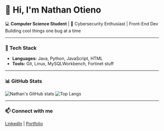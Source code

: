 # 👋 Hi, I'm Nathan Otieno

💻 **Computer Science Student** | 🔐 Cybersecurity Enthusiast  | Front-End Dev
Building cool things one bug at a time

---

### 🚀 Tech Stack
- **Languages:** Java, Python, JavaScript, HTML
- **Tools:** Git, Linux, MySQLWorkbench, Fortinet stuff 

---

### 📊 GitHub Stats
![Nathan's GitHub stats](https://github-readme-stats.vercel.app/api?username=YOUR_USERNAME&show_icons=true)
![Top Langs](https://github-readme-stats.vercel.app/api/top-langs/?username=YOUR_USERNAME)

---

### 📫 Connect with me
[LinkedIn](#) | [Portfolio](#)



<!--
**yourznathan/yourznathan** is a ✨ _special_ ✨ repository because its `README.md` (this file) appears on your GitHub profile.

Here are some ideas to get you started:

- 🔭 I’m currently working on ...
- 🌱 I’m currently learning ...
- 👯 I’m looking to collaborate on ...
- 🤔 I’m looking for help with ...
- 💬 Ask me about ...
- 📫 How to reach me: ...
- 😄 Pronouns: ...
- ⚡ Fun fact: ...
-->
